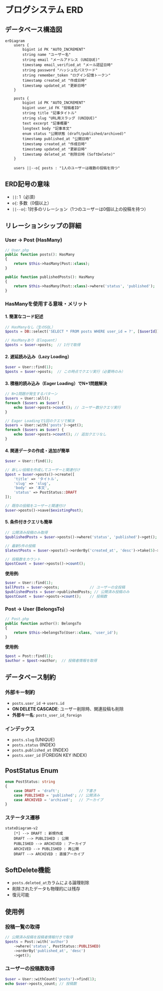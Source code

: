# ブログシステム ERD

## データベース構造図

```mermaid
erDiagram
    users {
        bigint id PK "AUTO_INCREMENT"
        string name "ユーザー名"
        string email "メールアドレス (UNIQUE)"
        timestamp email_verified_at "メール認証日時"
        string password "ハッシュ化パスワード"
        string remember_token "ログイン記憶トークン"
        timestamp created_at "作成日時"
        timestamp updated_at "更新日時"
    }

    posts {
        bigint id PK "AUTO_INCREMENT"
        bigint user_id FK "投稿者ID"
        string title "記事タイトル"
        string slug "URL用スラッグ (UNIQUE)"
        text excerpt "記事概要"
        longtext body "記事本文"
        enum status "公開状態 (draft/published/archived)"
        timestamp published_at "公開日時"
        timestamp created_at "作成日時"
        timestamp updated_at "更新日時"
        timestamp deleted_at "削除日時 (SoftDelete)"
    }

    users ||--o{ posts : "1人のユーザーは複数の投稿を持つ"
```

## ERD記号の意味

- `||`: 1（必須）
- `o{`: 多数（0個以上）
- `||--o{`: 1対多のリレーション（1つのユーザーは0個以上の投稿を持つ）

## リレーションシップの詳細

### User → Post (HasMany)
```php
// User.php
public function posts(): HasMany
{
    return $this->hasMany(Post::class);
}

public function publishedPosts(): HasMany
{
    return $this->hasMany(Post::class)->where('status', 'published');
}
```

### HasManyを使用する意味・メリット

#### 1. **簡潔なコード記述**
```php
// HasManyなし（生のSQL）
$posts = DB::select('SELECT * FROM posts WHERE user_id = ?', [$userId]);

// HasManyあり（Eloquent）
$posts = $user->posts;  // 1行で取得
```

#### 2. **遅延読み込み（Lazy Loading）**
```php
$user = User::find(1);
$posts = $user->posts;  // この時点でクエリ実行（必要時のみ）
```

#### 3. **積極的読み込み（Eager Loading）でN+1問題解決**
```php
// N+1問題が発生するパターン
$users = User::all();
foreach ($users as $user) {
    echo $user->posts->count(); // ユーザー数分クエリ実行
}

// Eager Loadingで1回のクエリで解決
$users = User::with('posts')->get();
foreach ($users as $user) {
    echo $user->posts->count(); // 追加クエリなし
}
```

#### 4. **関連データの作成・追加が簡単**
```php
$user = User::find(1);

// 新しい投稿を作成してユーザーと関連付け
$post = $user->posts()->create([
    'title' => 'タイトル',
    'slug' => 'slug',
    'body' => '本文',
    'status' => PostStatus::DRAFT
]);

// 既存の投稿をユーザーと関連付け
$user->posts()->save($existingPost);
```

#### 5. **条件付きクエリも簡単**
```php
// 公開済み投稿のみ取得
$publishedPosts = $user->posts()->where('status', 'published')->get();

// 最新5件の投稿
$latestPosts = $user->posts()->orderBy('created_at', 'desc')->take(5)->get();

// 投稿数をカウント
$postCount = $user->posts()->count();
```

**使用例:**
```php
$user = User::find(1);
$allPosts = $user->posts;              // ユーザーの全投稿
$publishedPosts = $user->publishedPosts; // 公開済み投稿のみ
$postCount = $user->posts->count();    // 投稿数
```

### Post → User (BelongsTo)
```php
// Post.php
public function author(): BelongsTo
{
    return $this->belongsTo(User::class, 'user_id');
}
```

**使用例:**
```php
$post = Post::find(1);
$author = $post->author;  // 投稿者情報を取得
```

## データベース制約

### 外部キー制約
- `posts.user_id` → `users.id`
- **ON DELETE CASCADE**: ユーザー削除時、関連投稿も削除
- **外部キー名**: `posts_user_id_foreign`

### インデックス
- `posts.slug` (UNIQUE)
- `posts.status` (INDEX)
- `posts.published_at` (INDEX)
- `posts.user_id` (FOREIGN KEY INDEX)

## PostStatus Enum

```php
enum PostStatus: string
{
    case DRAFT = 'draft';         // 下書き
    case PUBLISHED = 'published'; // 公開済み
    case ARCHIVED = 'archived';   // アーカイブ
}
```

### ステータス遷移
```mermaid
stateDiagram-v2
    [*] --> DRAFT : 新規作成
    DRAFT --> PUBLISHED : 公開
    PUBLISHED --> ARCHIVED : アーカイブ
    ARCHIVED --> PUBLISHED : 再公開
    DRAFT --> ARCHIVED : 直接アーカイブ
```

## SoftDelete機能
- `posts.deleted_at`カラムによる論理削除
- 削除されたデータも物理的には残存
- 復元可能

## 使用例

### 投稿一覧の取得
```php
// 公開済み投稿を投稿者情報付きで取得
$posts = Post::with('author')
    ->where('status', PostStatus::PUBLISHED)
    ->orderBy('published_at', 'desc')
    ->get();
```

### ユーザーの投稿数取得
```php
$user = User::withCount('posts')->find(1);
echo $user->posts_count; // 投稿数
```